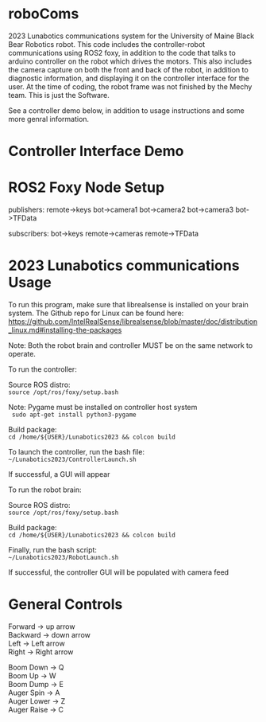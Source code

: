 # roboComs
2023 Lunabotics communications system for the University of Maine Black Bear Robotics robot. This code includes the controller-robot communications using ROS2 foxy, in addition to the code that talks to arduino controller on the robot which drives the motors. This also includes the camera capture on both the front and back of the robot, in addition to diagnostic information, and displaying it on the controller interface for the user. At the time of coding, the robot frame was not finished by the Mechy team. This is just the Software. 

See a controller demo below, in addition to usage instructions and some more genral information.

# Controller Interface Demo






# ROS2 Foxy Node Setup

publishers:
remote->keys
bot->camera1
bot->camera2
bot->camera3
bot->TFData


subscribers:
bot->keys
remote->cameras
remote->TFData

# 2023 Lunabotics communications Usage 

To run this program, make sure that librealsense is installed on your brain system. The Github repo for Linux can be found here: https://github.com/IntelRealSense/librealsense/blob/master/doc/distribution_linux.md#installing-the-packages  

Note: Both the robot brain and controller MUST be on the same network to operate.  

To run the controller:  

Source ROS distro:  
````source /opt/ros/foxy/setup.bash````  

Note: Pygame must be installed on controller host system  
```` sudo apt-get install python3-pygame````  

Build package:  
````cd /home/${USER}/Lunabotics2023 && colcon build````  

To launch the controller, run the bash file:
````~/Lunabotics2023/ControllerLaunch.sh```` 

If successful, a GUI will appear  

To run the robot brain:  

Source ROS distro:  
````source /opt/ros/foxy/setup.bash````    

Build package:  
````cd /home/${USER}/Lunabotics2023 && colcon build````  

Finally, run the bash script:  
````~/Lunabotics2023/RobotLaunch.sh````  

If successful, the controller GUI will be populated with camera feed  



# General Controls 

Forward -> up arrow  
Backward -> down arrow  
Left -> Left arrow  
Right -> Right arrow  

Boom Down -> Q  
Boom Up -> W  
Boom Dump -> E  
Auger Spin -> A  
Auger Lower -> Z  
Auger Raise -> C  

